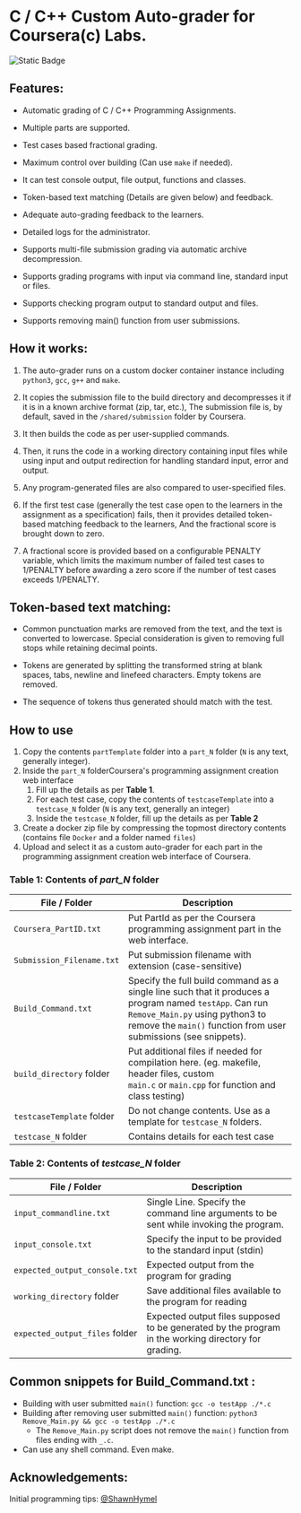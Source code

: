 # C / C++ Custom Auto-grader for Coursera(c) Labs.

![Static Badge](https://img.shields.io/badge/License-BSD--2--Clause-blue)

## Features:

* Automatic grading of C / C++ Programming Assignments.

* Multiple parts are supported.

* Test cases based fractional grading.

* Maximum control over building (Can use `make` if needed).

* It can test console output, file output, functions and classes. 

* Token-based text matching (Details are given below) and feedback.

* Adequate auto-grading feedback to the learners.

* Detailed logs for the administrator.

* Supports multi-file submission grading via automatic archive decompression.

* Supports grading programs with input via command line, standard input or files.

* Supports checking program output to standard output and files.

* Supports removing main() function from user submissions.

## How it works:

1. The auto-grader runs on a custom docker container instance including `python3`, `gcc`, `g++` and `make`.

2. It copies the submission file to the build directory and decompresses it if it is in a known archive format (zip, tar, etc.), The submission file is, by default, saved in the `/shared/submission` folder by Coursera.

3. It then builds the code as per user-supplied commands.

4. Then, it runs the code in a working directory containing input files while using input and output redirection for handling standard input, error and output.

5. Any program-generated files are also compared to user-specified files.

6. If the first test case (generally the test case open to the learners in the assignment as a specification) fails, then it provides detailed token-based matching feedback to the learners, And the fractional score is brought down to zero.

7. A fractional score is provided based on a configurable PENALTY variable, which limits the maximum number of failed test cases to 1/PENALTY before awarding a zero score if the number of test cases exceeds 1/PENALTY.

## Token-based text matching:

* Common punctuation marks are removed from the text, and the text is converted to lowercase. Special consideration is given to removing full stops while retaining decimal points.

* Tokens are generated by splitting the transformed string at blank spaces, tabs, newline and linefeed characters. Empty tokens are removed.

* The sequence of tokens thus generated should match with the test.

## How to use

1. Copy the contents `partTemplate` folder into a `part_N` folder (`N` is any text, generally integer).
2. Inside the `part_N` folderCoursera's programming assignment creation web interface
   1. Fill up the details as per **Table 1**.
   2. For each test case, copy the contents of `testcaseTemplate` into a `testcase_N` folder (`N` is any text, generally an integer)
   3. Inside the `testcase_N` folder, fill up the details as per **Table 2**
3. Create a docker zip file by compressing the topmost directory contents (contains file `Docker` and a folder named `files`)
4. Upload and select it as a custom auto-grader for each part in the programming assignment creation web interface of Coursera.

### Table 1: Contents of *part_N* folder

| File / Folder             | Description                                                                                                                                                                                                   |
| ------------------------- | ------------------------------------------------------------------------------------------------------------------------------------------------------------------------------------------------------------- |
| `Coursera_PartID.txt`     | Put PartId as per the Coursera programming assignment part in the web interface.                                                                                                                              |
| `Submission_Filename.txt` | Put submission filename with extension (case-sensitive)                                                                                                                                                       |
| `Build_Command.txt`       | Specify the full build command as a single line such that it produces a program named `testApp`. Can run `Remove_Main.py` using python3 to remove the `main()` function from user submissions (see snippets). |
| `build_directory` folder  | Put additional files if needed for compilation here. (eg. makefile, header files, custom `main.c` or `main.cpp` for function and class testing)                                                               |
| `testcaseTemplate` folder | Do not change contents. Use as a template for `testcase_N` folders.                                                                                                                                           |
| `testcase_N` folder       | Contains details for each test case                                                                                                                                                                           |

### Table 2: Contents of *testcase_N* folder

| File / Folder                  | Description                                                                                         |
| ------------------------------ | --------------------------------------------------------------------------------------------------- |
| `input_commandline.txt`        | Single Line. Specify the command line arguments to be sent while invoking the program.              |
| `input_console.txt`            | Specify the input to be provided to the standard input (stdin)                                      |
| `expected_output_console.txt`  | Expected output from the program for grading                                                        |
| `working_directory` folder     | Save additional files available to the program for reading                                          |
| `expected_output_files` folder | Expected output files supposed to be generated by the program in the working directory for grading. |

## Common snippets for Build_Command.txt :

* Building with user submitted `main()` function: `gcc -o testApp ./*.c`
* Building after removing user submitted `main()` function: `python3 Remove_Main.py && gcc -o testApp ./*.c`
  * The `Remove_Main.py` script does not remove the `main()` function from files ending with `_.c`. 
* Can use any shell command. Even make.

## Acknowledgements:

Initial programming tips: [@ShawnHymel](https://www.github.com/ShawnHymel)
